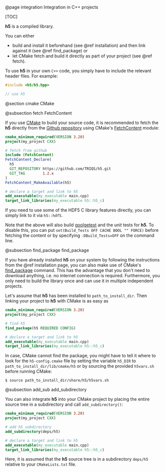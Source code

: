 @page integration Integration in C++ projects

[TOC]

**h5** is a compiled library.

You can either
* build and install it beforehand (see @ref installation) and then link against it (see @ref find_package) or
* let CMake fetch and build it directly as part of your project (see @ref fetch).

To use **h5** in your own `C++` code, you simply have to include the relevant header files.
For example:

```cpp
#include <h5/h5.hpp>

// use h5
```


@section cmake CMake

@subsection fetch FetchContent

If you use [CMake](https://cmake.org/) to build your source code, it is recommended to fetch the **h5** directly from the
[Github repository](https://github.com/TRIQS/h5) using CMake's [FetchContent](https://cmake.org/cmake/help/latest/module/FetchContent.html)
module:

```cmake
cmake_minimum_required(VERSION 3.20)
project(my_project CXX)

# fetch from github
include (FetchContent)
FetchContent_Declare(
  h5
  GIT_REPOSITORY https://github.com/TRIQS/h5.git
  GIT_TAG        1.2.x
)
FetchContent_MakeAvailable(h5)

# declare a target and link to h5
add_executable(my_executable main.cpp)
target_link_libraries(my_executable h5::h5_c)
```

If you need to use some of the HDF5 C library features directly, you can simply link to it via `h5::hdf5`.

Note that the above will also build [goolgetest](https://github.com/google/googletest) and the unit tests for **h5**.
To disable this, you can put `set(Build_Tests OFF CACHE BOOL "" FORCE)` before fetching the content or by specifying
`-DBuild_Tests=OFF` on the command line.


@subsection find_package find_package

If you have already installed **h5** on your system by following the instructions from the @ref installation page, you can also make
use of CMake's [find_package](https://cmake.org/cmake/help/latest/command/find_package.html) command.
This has the advantage that you don't need to download anything, i.e. no internet connection is required.
Furthermore, you only need to build the library once and can use it in multiple independent projects.

Let's assume that **h5** has been installed to `path_to_install_dir`.
Then linking your project to **h5** with CMake is as easy as

```cmake
cmake_minimum_required(VERSION 3.20)
project(my_project CXX)

# find h5
find_package(h5 REQUIRED CONFIG)

# declare a target and link to h5
add_executable(my_executable main.cpp)
target_link_libraries(my_executable h5::h5_c)
```

In case, CMake cannot find the package, you might have to tell it where to look for the `h5-config.cmake` file by setting the variable
`h5_DIR` to `path_to_install_dir/lib/cmake/h5` or by sourcing the provided `h5vars.sh` before running CMake:

```console
$ source path_to_install_dir/share/h5/h5vars.sh
```


@subsection add_sub add_subdirectory

You can also integrate **h5** into your CMake project by placing the entire source tree in a subdirectory and call `add_subdirectory()`:

```cmake
cmake_minimum_required(VERSION 3.20)
project(my_project CXX)

# add h5 subdirectory
add_subdirectory(deps/h5)

# declare a target and link to h5
add_executable(my_executable main.cpp)
target_link_libraries(my_executable h5::h5_c)
```

Here, it is assumed that the **h5** source tree is in a subdirectory `deps/h5` relative to your `CMakeLists.txt` file.
